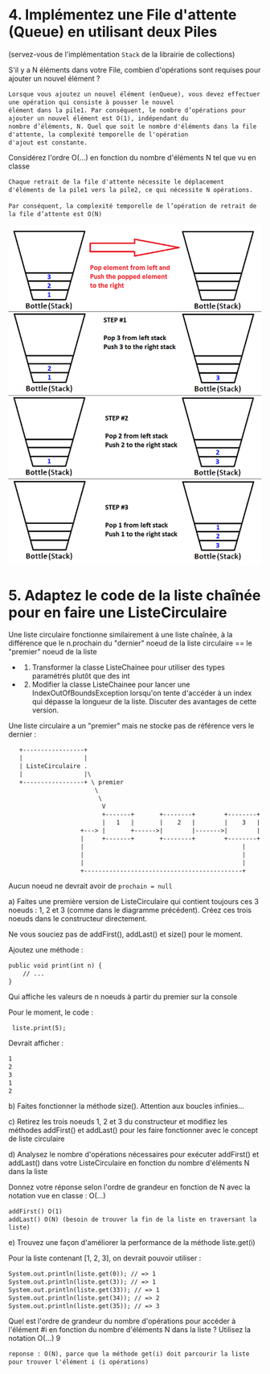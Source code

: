# 4. Implémentez une File d'attente (Queue) en utilisant deux Piles
   (servez-vous de l'implémentation `Stack` de la librairie de
   collections)

S'il y a N éléments dans votre File, combien d'opérations sont
requises pour ajouter un nouvel élément ?

```text
Lorsque vous ajoutez un nouvel élément (enQueue), vous devez effectuer une opération qui consiste à pousser le nouvel 
élément dans la pile1. Par conséquent, le nombre d’opérations pour ajouter un nouvel élément est O(1), indépendant du 
nombre d’éléments, N. Quel que soit le nombre d'éléments dans la file d'attente, la complexité temporelle de l'opération 
d'ajout est constante.
```

Considérez l'ordre O(...) en fonction du nombre d'éléments N tel que
vu en classe

```text
Chaque retrait de la file d'attente nécessite le déplacement d'éléments de la pile1 vers la pile2, ce qui nécessite N opérations.

Par conséquent, la complexité temporelle de l’opération de retrait de la file d’attente est O(N)
```
![img.png](img.png)

# 5. Adaptez le code de la liste chaînée pour en faire une ListeCirculaire

Une liste circulaire fonctionne similairement à une liste chaînée, à
la différence que le n.prochain du "dernier" noeud de la liste
circulaire == le "premier" noeud de la liste

* 1. Transformer la classe ListeChainee pour utiliser des types paramétrés plutôt que des int

* 2. Modifier la classe ListeChainee pour lancer une IndexOutOfBoundsException lorsqu'on tente d'accéder à un index qui dépasse la longueur de la liste. Discuter des avantages de cette version.


Une liste circulaire a un "premier" mais ne stocke pas de référence
vers le dernier :


       +-----------------+
       |                 |
       | ListeCirculaire .
       |                 |\
       +-----------------+ \ premier
                            \
                             \
                              V
                              +-------+       +--------+        +--------+
                              |   1   |       |    2   |        |    3   |
                        +---> |       +------>|        |------->|        |
                        |     +-------+       +--------+        +--------+
                        |                                            |
                        |                                            |
                        |                                            |
                        +--------------------------------------------+

Aucun noeud ne devrait avoir de `prochain = null`

a) Faites une première version de ListeCirculaire qui contient
   toujours ces 3 noeuds : 1, 2 et 3 (comme dans le diagramme
   précédent). Créez ces trois noeuds dans le constructeur
   directement.

Ne vous souciez pas de addFirst(), addLast() et size() pour le moment.


Ajoutez une méthode :

    public void print(int n) {
        // ...
    }

Qui affiche les valeurs de n noeuds à partir du premier sur la console

Pour le moment, le code :

     liste.print(5);

Devrait afficher :

    1
    2
    3
    1
    2


b) Faites fonctionner la méthode size(). Attention aux boucles
infinies...


c) Retirez les trois noeuds 1, 2 et 3 du constructeur et modifiez les
   méthodes addFirst() et addLast() pour les faire fonctionner avec le
   concept de liste circulaire


d) Analysez le nombre d'opérations nécessaires pour exécuter
   addFirst() et addLast() dans votre ListeCirculaire en fonction du
   nombre d'éléments N dans la liste

Donnez votre réponse selon l'ordre de grandeur en fonction de N avec
la notation vue en classe : O(...)
```text
addFirst() O(1)
addLast() O(N) (besoin de trouver la fin de la liste en traversant la liste)
```


e) Trouvez une façon d'améliorer la performance de la méthode
   liste.get(i)

Pour la liste contenant [1, 2, 3], on devrait pouvoir utiliser :

    System.out.println(liste.get(0)); // => 1
    System.out.println(liste.get(3)); // => 1
    System.out.println(liste.get(33)); // => 1
    System.out.println(liste.get(34)); // => 2
    System.out.println(liste.get(35)); // => 3


Quel est l'ordre de grandeur du nombre d'opérations pour accéder à
l'élément #i en fonction du nombre d'éléments N dans la liste ?
Utilisez la notation O(...)
9
```
reponse : O(N), parce que la méthode get(i) doit parcourir la liste pour trouver l'élément i (i opérations)
```
